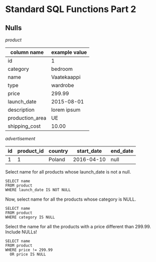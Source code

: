 # Standard SQL Functions Part 2

## Nulls

_product_

| column name  | example value |
| ----| ---- |
| id   | 1 |
| category | bedroom |
| name	 | Vaatekaappi |
| type | wardrobe |
|	price	| 299.99 |
| launch_date | 2015-08-01 |
| description | lorem ipsum |
| production_area | UE |
| shipping_cost | 10.00 |

_advertisement_

| id  | product_id | country | start_date | end_date |
| ----| ---- | ---- | ---- | ---- |
| 1  | 1 | Poland | 2016-04-10 | null |

Select name for all products whose launch_date is not a null.

```
SELECT name
FROM product
WHERE launch_date IS NOT NULL
```

Now, select name for all the products whose category is NULL.

```
SELECT name
FROM product
WHERE category IS NULL
```

Select the name for all the products with a price different than 299.99. Include NULLs!

```
SELECT name
FROM product
WHERE price != 299.99
  OR price IS NULL
```